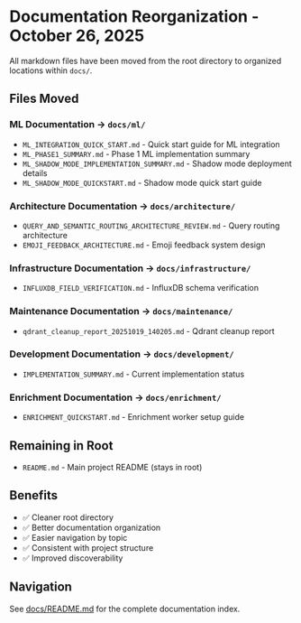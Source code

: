 # Documentation Reorganization - October 26, 2025

All markdown files have been moved from the root directory to organized locations within `docs/`.

## Files Moved

### ML Documentation → `docs/ml/`
- `ML_INTEGRATION_QUICK_START.md` - Quick start guide for ML integration
- `ML_PHASE1_SUMMARY.md` - Phase 1 ML implementation summary
- `ML_SHADOW_MODE_IMPLEMENTATION_SUMMARY.md` - Shadow mode deployment details
- `ML_SHADOW_MODE_QUICKSTART.md` - Shadow mode quick start guide

### Architecture Documentation → `docs/architecture/`
- `QUERY_AND_SEMANTIC_ROUTING_ARCHITECTURE_REVIEW.md` - Query routing architecture
- `EMOJI_FEEDBACK_ARCHITECTURE.md` - Emoji feedback system design

### Infrastructure Documentation → `docs/infrastructure/`
- `INFLUXDB_FIELD_VERIFICATION.md` - InfluxDB schema verification

### Maintenance Documentation → `docs/maintenance/`
- `qdrant_cleanup_report_20251019_140205.md` - Qdrant cleanup report

### Development Documentation → `docs/development/`
- `IMPLEMENTATION_SUMMARY.md` - Current implementation status

### Enrichment Documentation → `docs/enrichment/`
- `ENRICHMENT_QUICKSTART.md` - Enrichment worker setup guide

## Remaining in Root
- `README.md` - Main project README (stays in root)

## Benefits
- ✅ Cleaner root directory
- ✅ Better documentation organization
- ✅ Easier navigation by topic
- ✅ Consistent with project structure
- ✅ Improved discoverability

## Navigation
See [docs/README.md](README.md) for the complete documentation index.
